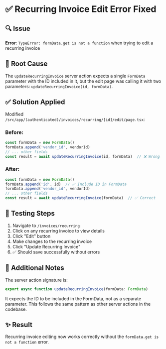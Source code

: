 # ✅ Recurring Invoice Edit Error Fixed

## 🔍 Issue
**Error**: `TypeError: formData.get is not a function` when trying to edit a recurring invoice

## 🔧 Root Cause
The `updateRecurringInvoice` server action expects a single `FormData` parameter with the ID included in it, but the edit page was calling it with two parameters: `updateRecurringInvoice(id, formData)`.

## ✅ Solution Applied
Modified `/src/app/(authenticated)/invoices/recurring/[id]/edit/page.tsx`:

### Before:
```typescript
const formData = new FormData()
formData.append('vendor_id', vendorId)
// ... other fields
const result = await updateRecurringInvoice(id, formData)  // ❌ Wrong
```

### After:
```typescript
const formData = new FormData()
formData.append('id', id)  // ✅ Include ID in FormData
formData.append('vendor_id', vendorId)
// ... other fields
const result = await updateRecurringInvoice(formData)  // ✅ Correct
```

## 🧪 Testing Steps

1. Navigate to `/invoices/recurring`
2. Click on any recurring invoice to view details
3. Click "Edit" button
4. Make changes to the recurring invoice
5. Click "Update Recurring Invoice"
6. ✅ Should save successfully without errors

## 📝 Additional Notes

The server action signature is:
```typescript
export async function updateRecurringInvoice(formData: FormData)
```

It expects the ID to be included in the FormData, not as a separate parameter. This follows the same pattern as other server actions in the codebase.

## ✨ Result
Recurring invoice editing now works correctly without the `formData.get is not a function` error.